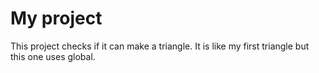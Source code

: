 # My project
This project checks if it can make a triangle. It is like my first triangle but this one uses global.